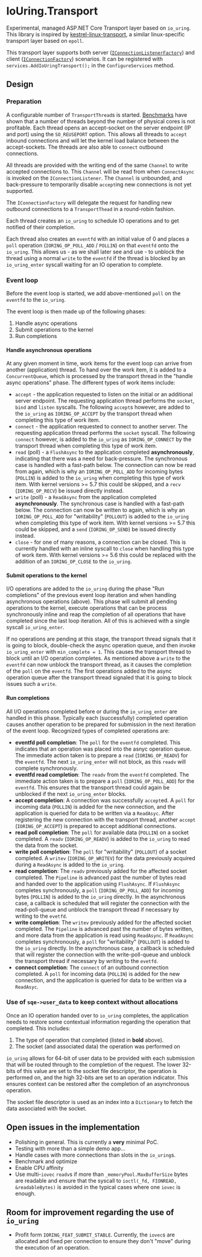 # IoUring.Transport

Experimental, managed ASP.NET Core Transport layer based on `io_uring`. This library is inspired by [kestrel-linux-transport](https://github.com/redhat-developer/kestrel-linux-transport/), a similar linux-specific transport layer based  on `epoll`.

This transport layer supports both server ([`IConnectionListenerFactory`](https://docs.microsoft.com/en-us/dotnet/api/microsoft.aspnetcore.connections.iconnectionlistenerfactory?view=aspnetcore-3.1)) and client ([`IConnectionFactory`](https://docs.microsoft.com/en-us/dotnet/api/microsoft.aspnetcore.connections.iconnectionfactory?view=aspnetcore-3.1)) scenarios. It can be registered with `services.AddIoUringTransport();` in the `ConfigureServices` method.

## Design

### Preparation

A configurable number of `TransportThread`s is started. [Benchmarks](https://github.com/tmds/Tmds.LinuxAsync/issues/39#issuecomment-600915703) have shown that a number of threads beyond the number of physical cores is not profitable. Each thread opens an accept-socket on the server endpoint (IP and port) using the `SO_REUSEPORT` option. This allows all threads to `accept` inbound connections and will let the kernel load balance between the accept-sockets. The threads are also able to `connect` outbound connections.

All threads are provided with the writing end of the same `Channel` to write accepted connections to. This `Channel` will be read from when `ConnectAsync` is invoked on the `IConnectionListener`. The `Channel` is unbounded, and back-pressure to temporarily disable `accept`ing new connections is not yet supported.

The `IConnectionFactory` will delegate the request for handling new outbound connections to a `TransportThead` in a round-robin fashion.

Each thread creates an `io_uring` to schedule IO operations and to get notified of their completion.

Each thread also creates an `eventfd` with an initial value of 0 and places a `poll` operation (`IORING_OP_POLL_ADD` / `POLLIN`) on that `eventfd` onto the `io_uring`. This allows us - as we shall later see and use - to unblock the thread using a normal `write` to the `eventfd` if the thread is blocked by an `io_uring_enter` syscall waiting for an IO operation to complete.

### Event loop

Before the event loop is started, we add above-mentioned `poll` on the `eventfd` to the `io_uring`.

The event loop is then made up of the following phases:

1. Handle async operations
2. Submit operations to the kernel
3. Run completions

#### Handle asynchronous operations

At any given moment in time, work items for the event loop can arrive from another (application) thread. To hand over the work item, it is added to a `ConcurrentQueue`, which is processed by the transport thread in the "handle async operations" phase. The different types of work items include:

* `accept` - the application requested to listen on the initial or an additional server endpoint. The requesting application thread performs the `socket`, `bind` and `listen` syscalls. The following `accept`s however, are added to the `io_uring` as `IORING_OP_ACCEPT` by the transport thread when completing this type of work item.
* `connect` - the application requested to connect to another server. The requesting application thread performs the `socket` syscall. The following `connect` however, is added to the `io_uring` as `IORING_OP_CONNECT` by the transport thread when completing this type of work item.
* `read` (poll) - a `FlushAsync` to the application completed **asynchronously**, indicating that there was a need for back-pressure. The synchronous case is handled with a fast-path below. The connection can now be read from again, which is why an `IORING_OP_POLL_ADD` for incoming bytes (`POLLIN`) is added to the `io_uring` when completing this type of work item. With kernel versions >= 5.7 this could be skipped, and a `recv` (`IORING_OP_RECV`) be issued directly instead.
* `write` (poll) - a `ReadAsync` from the application completed **asynchronously**. The synchronous case is handled with a fast-path below. The connection can now be written to again, which is why an `IORING_OP_POLL_ADD` for "writability" (`POLLOUT`) is added to the `io_uring` when completing this type of work item. With kernel versions >= 5.7 this could be skipped, and a `send` (`IORING_OP_SEND`) be issued directly instead.
* `close` - for one of many reasons, a connection can be closed. This is currently handled with an inline syscall to `close` when handling this type of work item. With kernel versions >= 5.6 this could be replaced with the addition of an `IORING_OP_CLOSE` to the `io_uring`.

#### Submit operations to the kernel

I/O operations are added to the `io_uring` during the phase "Run completions" of the previous event loop iteration and when handling asynchronous operations (above). This phase will submit all pending operations to the kernel, execute operations that can be process synchronously inline and reap the completion of all operations that have completed since the last loop iteration. All of this is achieved with a single syscall `io_uring_enter`.

If no operations are pending at this stage, the transport thread signals that it is going to block, double-check the async operation queue, and then invoke `io_uring_enter` with `min_complete = 1`. This causes the transport thread to block until an I/O operation completes.
As mentioned above a `write` to the `eventfd` can now unblock the transport thread, as it causes the completion of the `poll` on the `eventfd`. The first operations added to the async operation queue after the transport thread signaled that it is going to block issues such a `write`.

#### Run completions

All I/O operations completed before or during the `io_uring_enter` are handled in this phase. Typically each (successfully) completed operation causes another operation to be prepared for submission in the next iteration of the event loop. Recognized types of completed operations are:

* **eventfd poll completion**: The `poll` for the `eventfd` completed. This indicates that an operation was placed into the asnyc operation queue. The immediate action taken is to prepare a `read` (`IORING_OP_READV`) for the `eventfd`. The next `io_uring_enter` will not block, as this `readv` will complete synchronously.
* **eventfd read completion**: The `readv` from the `eventfd` completed. The immediate action taken is to prepare a `poll` (`IORING_OP_POLL_ADD`) for the `eventfd`. This ensures that the transport thread could again be unblocked if the next `io_uring_enter` blocks.
* **accept completion**: A connection was successfully `accept`ed. A `poll` for incoming data (`POLLIN`) is added for the new connection, and the application is queried for data to be written via a `ReadAsyc`. After registering the new connection with the transport thread, another `accept` (`IORING_OP_ACCEPT`) is prepared to accept additional connections.
* **read poll completion**: The `poll` for available data (`POLLIN`) on a socket completed. A `readv` (`IORING_OP_READV`) is added to the `io_uring` to read the data from the socket.
* **write poll completion**: The `poll` for "writability" (`POLLOUT`) of a socket completed. A `writev` (`IORING_OP_WRITEV`) for the data previously acquired during a `ReadAsync` is added to the `io_uring`.
* **read completion**: The `readv` previously added for the affected socket completed. The `Pipeline` is advanced past the number of bytes read and handed over to the application using `FlushAsync`. If `FlushAsync` completes synchronously, a `poll` (`IORING_OP_POLL_ADD`) for incoming bytes (`POLLIN`) is added to the `io_uring` directly. In the asynchronous case, a callback is scheduled that will register the connection with the read-poll-queue and unblock the transport thread if necessary by writing to the `evetfd`.
* **write completion**: The `writev` previously added for the affected socket completed. The `Pipeline` is advanced past the number of bytes written, and more data from the application is read using `ReadAsync`. If `ReadAsync` completes synchronously, a `poll` for "writability" (`POLLOUT`) is added to the `io_uring` directly. In the asynchronous case, a callback is scheduled that will register the connection with the write-poll-queue and unblock the transport thread if necessary by writing to the `evetfd`.
* **connect completion**: The `connect` of an outbound connection completed. A `poll` for incoming data (`POLLIN`) is added for the new connection, and the application is queried for data to be written via a `ReadAsyc`.

### Use of `sqe->user_data` to keep context without allocations

Once an IO operation handed over to `io_uring` completes, the application needs to restore some contextual information regarding the operation that completed. This includes:

1. The type of operation that completed (listed in **bold** above).
2. The socket (and associated data) the operation was performed on

`io_uring` allows for 64-bit of user data to be provided with each submission that will be routed through to the completion of the request. The lower 32-bits of this value are set to the socket file descriptor, the operation is performed on, and the high 32-bits are set to an operation indicator. This ensures context can be restored after the completion of an asynchronous operation.

The socket file descriptor is used as an index into a `Dictionary` to fetch the data associated with the socket.

## Open issues in the implementation

* Polishing in general. This is currently a **very** minimal PoC.
* Testing with more than a simple demo app...
* Handle cases with more connections than slots in the `io_uring`s.
* Benchmark and optimize
* Enable CPU affinity
* Use multi-`iovec` `readv`s if more than `_memoryPool.MaxBufferSize` bytes are readable and ensure that the syscall to `ioctl(_fd, FIONREAD, &readableBytes)` is avoided in the typical cases where one `iovec` is enough.

## Room for improvement regarding the use of `io_uring`

* Profit form `IORING_FEAT_SUBMIT_STABLE`. Currently, the `iovec`s are allocated and fixed per connection to ensure they don't "move" during the execution of an operation.

